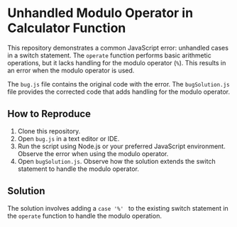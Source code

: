 # Unhandled Modulo Operator in Calculator Function

This repository demonstrates a common JavaScript error: unhandled cases in a switch statement. The `operate` function performs basic arithmetic operations, but it lacks handling for the modulo operator (`%`). This results in an error when the modulo operator is used.

The `bug.js` file contains the original code with the error. The `bugSolution.js` file provides the corrected code that adds handling for the modulo operator.

## How to Reproduce

1. Clone this repository.
2. Open `bug.js` in a text editor or IDE.
3. Run the script using Node.js or your preferred JavaScript environment. Observe the error when using the modulo operator.
4. Open `bugSolution.js`. Observe how the solution extends the switch statement to handle the modulo operator.

## Solution

The solution involves adding a `case '%' ` to the existing switch statement in the `operate` function to handle the modulo operation. 